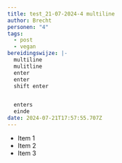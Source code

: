 ```yaml
---
title: test_21-07-2024-4 multiline
author: Brecht
personen: "4"
tags:
  - post
  - vegan
bereidingswijze: |-
  multiline 
  mulitline
  enter
  enter
  shift enter


  enters
  einde
date: 2024-07-21T17:57:55.707Z
---
```

- Item 1
- Item 2
- Item 3